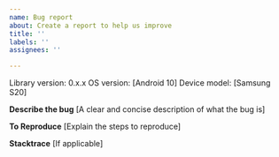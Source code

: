 ```yaml
---
name: Bug report
about: Create a report to help us improve
title: ''
labels: ''
assignees: ''

---
```


Library version: 0.x.x
OS version: [Android 10]
Device model: [Samsung S20]

**Describe the bug**
[A clear and concise description of what the bug is]

**To Reproduce**
[Explain the steps to reproduce]

**Stacktrace**
[If applicable]

